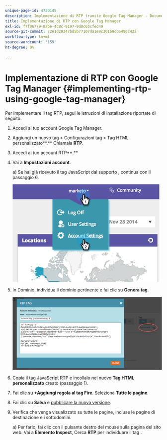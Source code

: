 ```yaml
---
unique-page-id: 4720145
description: Implementazione di RTP tramite Google Tag Manager - Documentazione Marketo - Documentazione del prodotto
title: Implementazione di RTP con Google Tag Manager
exl-id: f7f06779-8abe-4c8c-9197-9d0c6bcfed49
source-git-commit: 72e1d29347bd5b77107da1e9c30169cb6490c432
workflow-type: tm+mt
source-wordcount: '159'
ht-degree: 0%

---
```


# Implementazione di RTP con Google Tag Manager {#implementing-rtp-using-google-tag-manager}

Per implementare il tag RTP, segui le istruzioni di installazione riportate di seguito.

1. Accedi al tuo account Google Tag Manager.

1. Aggiungi un nuovo tag > Configurazioni tag > Tag HTML personalizzato**.** Chiamala **RTP**.

1. Accedi al tuo account RTP**.**

1. Vai a **Impostazioni account**.

   a) Se hai già ricevuto il tag JavaScript dal supporto , continua con il passaggio 6.

   ![](assets/image2014-11-30-15-3a19-3a21.png)

1. In Dominio, individua il dominio pertinente e fai clic su **Genera tag**.

   ![](assets/image2014-11-30-15-3a20-3a17.png)

1. Copia il tag JavaScript RTP e incollalo nel nuovo **Tag HTML personalizzato** creato (passaggio 1).

1. Fai clic su **+Aggiungi regola al tag Fire**. Seleziona **Tutte le pagine**.

1. Fai clic su **Salva** e [pubblicare la nuova versione](https://support.google.com/tagmanager/answer/2699097?hl=en).

1. Verifica che venga visualizzato su tutte le pagine, incluse le pagine di destinazione e i sottodomini.

   a) Per farlo, fai clic con il pulsante destro del mouse sulla pagina del sito web. Vai a **Elemento Inspect**, Cerca **RTP** per individuare il tag .
